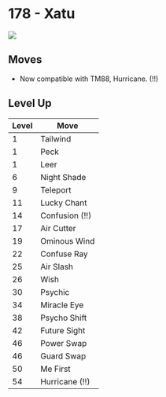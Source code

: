 # 178 - Xatu
![][178]

## Moves

 - Now compatible with TM88, Hurricane. (!!)

## Level Up

Level | Move
---   | ---
  1   | Tailwind
  1   | Peck
  1   | Leer
  6   | Night Shade
  9   | Teleport
 11   | Lucky Chant
 14   | Confusion (!!)
 17   | Air Cutter
 19   | Ominous Wind
 22   | Confuse Ray
 25   | Air Slash
 26   | Wish
 30   | Psychic
 34   | Miracle Eye
 38   | Psycho Shift
 42   | Future Sight
 46   | Power Swap
 46   | Guard Swap
 50   | Me First
 54   | Hurricane (!!)



[178]: /img/pokemon/178.png
